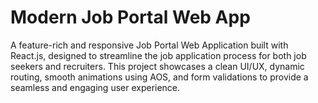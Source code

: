<h1><b>Modern Job Portal Web App</b></h1>
<p> A feature-rich and responsive Job Portal Web Application built with React.js, designed to streamline the job application process for both job seekers and recruiters. This project showcases a clean UI/UX, dynamic routing, smooth animations using AOS, and form validations to provide a seamless and engaging user experience.
</p>
